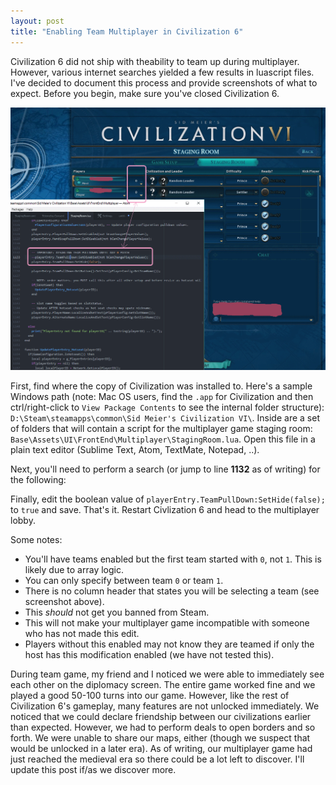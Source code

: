 ```yaml
---
layout: post
title: "Enabling Team Multiplayer in Civilization 6"
---
```


Civilization 6 did not ship with theability to team up during multiplayer. However, various internet searches yielded a few results in luascript files. I've decided to document this process and provide screenshots of what to expect. Before you begin, make sure you've closed Civilization 6.

<img class="responsive-img" src="/images/civ6-team-multiplayer.png">

First, find where the copy of Civilization was installed to. Here's a sample Windows path (note: Mac OS users, find the `.app` for Civilization and then ctrl/right-click to `View Package Contents` to see the internal folder structure): `D:\Steam\steamapps\common\Sid Meier's Civilization VI\`. Inside are a set of folders that will contain a script for the multiplayer game staging room: `Base\Assets\UI\FrontEnd\Multiplayer\StagingRoom.lua`. Open this file in a plain text editor (Sublime Text, Atom, TextMate, Notepad, ..).

Next, you'll need to perform a search (or jump to line **1132** as of writing) for the following:

<script src="https://gist.github.com/code-for-coffee/80eda025a0369085ac8c471ba5412457.js"></script>

Finally, edit the boolean value of `playerEntry.TeamPullDown:SetHide(false);` to `true` and save. That's it. Restart Civlization 6 and head to the multiplayer lobby.

Some notes:
* You'll have teams enabled but the first team started with `0`, not `1`. This is likely due to array logic.
* You can only specify between team `0` or team `1`.
* There is no column header that states you will be selecting a team (see screenshot above).
* This _should_ not get you banned from Steam.
* This will not make your multiplayer game incompatible with someone who has not made this edit.
* Players without this enabled may not know they are teamed if only the host has this modification enabled (we have not tested this).

During team game, my friend and I noticed we were able to immediately see each other on the diplomacy screen. The entire game worked fine and we played a good 50-100 turns into our game. However, like the rest of Civilization 6's gameplay, many features are not unlocked immediately. We noticed that we could declare friendship between our civilizations earlier than expected. However, we had to perform deals to open borders and so forth. We were unable to share our maps, either (though we suspect that would be unlocked in a later era). As of writing, our multiplayer game had just reached the medieval era so there could be a lot left to discover. I'll update this post if/as we discover more. 
